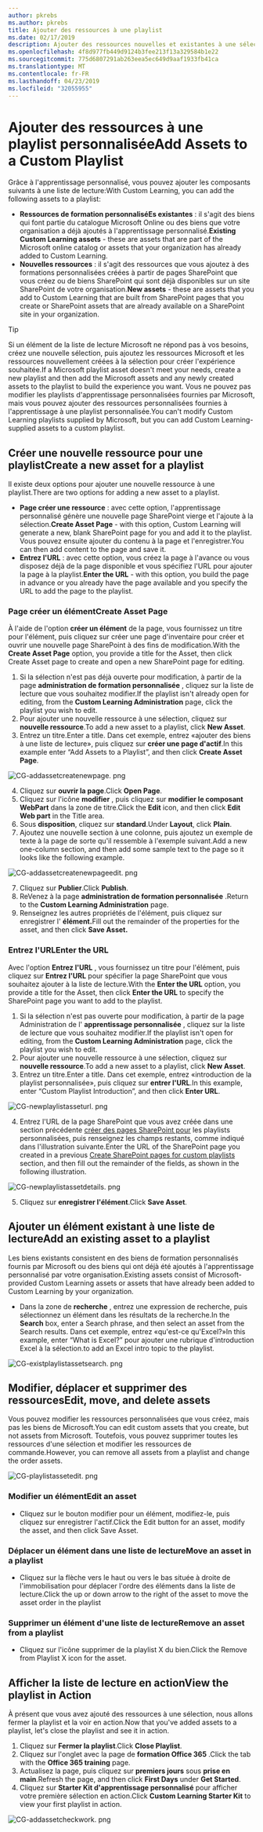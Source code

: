 ```yaml
---
author: pkrebs
ms.author: pkrebs
title: Ajouter des ressources à une playlist
ms.date: 02/17/2019
description: Ajouter des ressources nouvelles et existantes à une sélection d'apprentissage personnalisée
ms.openlocfilehash: 4f8d977fb449d9124b3fee213f13a329584b1e22
ms.sourcegitcommit: 775d6807291ab263eea5ec649d9aaf1933fb41ca
ms.translationtype: MT
ms.contentlocale: fr-FR
ms.lasthandoff: 04/23/2019
ms.locfileid: "32055955"
---
```

# <a name="add-assets-to-a-custom-playlist"></a><span data-ttu-id="4b66e-103">Ajouter des ressources à une playlist personnalisée</span><span class="sxs-lookup"><span data-stu-id="4b66e-103">Add Assets to a Custom Playlist</span></span>

<span data-ttu-id="4b66e-104">Grâce à l'apprentissage personnalisé, vous pouvez ajouter les composants suivants à une liste de lecture:</span><span class="sxs-lookup"><span data-stu-id="4b66e-104">With Custom Learning, you can add the following assets to a playlist:</span></span>

- <span data-ttu-id="4b66e-105">**Ressources de formation personnaliséEs existantes** : il s'agit des biens qui font partie du catalogue Microsoft Online ou des biens que votre organisation a déjà ajoutés à l'apprentissage personnalisé.</span><span class="sxs-lookup"><span data-stu-id="4b66e-105">**Existing Custom Learning assets** - these are assets that are part of the Microsoft online catalog or assets that your organization has already added to Custom Learning.</span></span>
- <span data-ttu-id="4b66e-106">**Nouvelles ressources** : il s'agit des ressources que vous ajoutez à des formations personnalisées créées à partir de pages SharePoint que vous créez ou de biens SharePoint qui sont déjà disponibles sur un site SharePoint de votre organisation.</span><span class="sxs-lookup"><span data-stu-id="4b66e-106">**New assets** - these are assets that you add to Custom Learning that are built from SharePoint pages that you create or SharePoint assets that are already available on a SharePoint site in your organization.</span></span> 

> [!TIP]
> <span data-ttu-id="4b66e-107">Si un élément de la liste de lecture Microsoft ne répond pas à vos besoins, créez une nouvelle sélection, puis ajoutez les ressources Microsoft et les ressources nouvellement créées à la sélection pour créer l'expérience souhaitée.</span><span class="sxs-lookup"><span data-stu-id="4b66e-107">If a Microsoft playlist asset doesn't meet your needs, create a new playlist and then add the Microsoft assets and any newly created assets to the playlist to build the experience you want.</span></span> <span data-ttu-id="4b66e-108">Vous ne pouvez pas modifier les playlists d'apprentissage personnalisées fournies par Microsoft, mais vous pouvez ajouter des ressources personnalisées fournies à l'apprentissage à une playlist personnalisée.</span><span class="sxs-lookup"><span data-stu-id="4b66e-108">You can't modify Custom Learning playlists supplied by Microsoft, but you can add Custom Learning-supplied assets to a custom playlist.</span></span>   

## <a name="create-a-new-asset-for-a-playlist"></a><span data-ttu-id="4b66e-109">Créer une nouvelle ressource pour une playlist</span><span class="sxs-lookup"><span data-stu-id="4b66e-109">Create a new asset for a playlist</span></span>

<span data-ttu-id="4b66e-110">Il existe deux options pour ajouter une nouvelle ressource à une playlist.</span><span class="sxs-lookup"><span data-stu-id="4b66e-110">There are two options for adding a new asset to a playlist.</span></span>

- <span data-ttu-id="4b66e-111">**Page créer une ressource** : avec cette option, l'apprentissage personnalisé génère une nouvelle page SharePoint vierge et l'ajoute à la sélection.</span><span class="sxs-lookup"><span data-stu-id="4b66e-111">**Create Asset Page** - with this option, Custom Learning will generate a new,  blank SharePoint page for you and add it to the playlist.</span></span> <span data-ttu-id="4b66e-112">Vous pouvez ensuite ajouter du contenu à la page et l'enregistrer.</span><span class="sxs-lookup"><span data-stu-id="4b66e-112">You can then add content to the page and save it.</span></span>  
- <span data-ttu-id="4b66e-113">**Entrez l'URL** : avec cette option, vous créez la page à l'avance ou vous disposez déjà de la page disponible et vous spécifiez l'URL pour ajouter la page à la playlist.</span><span class="sxs-lookup"><span data-stu-id="4b66e-113">**Enter the URL** - with this option, you build the page in advance or you already have the page available and you specify the URL to add the page to the playlist.</span></span>

### <a name="create-asset-page"></a><span data-ttu-id="4b66e-114">Page créer un élément</span><span class="sxs-lookup"><span data-stu-id="4b66e-114">Create Asset Page</span></span> 
<span data-ttu-id="4b66e-115">À l'aide de l'option **créer un élément** de la page, vous fournissez un titre pour l'élément, puis cliquez sur créer une page d'inventaire pour créer et ouvrir une nouvelle page SharePoint à des fins de modification.</span><span class="sxs-lookup"><span data-stu-id="4b66e-115">With the **Create Asset Page** option, you provide a title for the Asset, then click Create Asset page to create and open a new SharePoint page for editing.</span></span> 

1.  <span data-ttu-id="4b66e-116">Si la sélection n'est pas déjà ouverte pour modification, à partir de la page **administration de formation personnalisée** , cliquez sur la liste de lecture que vous souhaitez modifier.</span><span class="sxs-lookup"><span data-stu-id="4b66e-116">If the playlist isn't already open for editing, from the **Custom Learning Administration** page, click the playlist you wish to edit.</span></span> 
2. <span data-ttu-id="4b66e-117">Pour ajouter une nouvelle ressource à une sélection, cliquez sur **nouvelle ressource**.</span><span class="sxs-lookup"><span data-stu-id="4b66e-117">To add a new asset to a playlist, click **New Asset**.</span></span> 
3. <span data-ttu-id="4b66e-118">Entrez un titre.</span><span class="sxs-lookup"><span data-stu-id="4b66e-118">Enter a title.</span></span> <span data-ttu-id="4b66e-119">Dans cet exemple, entrez «ajouter des biens à une liste de lecture», puis cliquez sur **créer une page d'actif**.</span><span class="sxs-lookup"><span data-stu-id="4b66e-119">In this example enter “Add Assets to a Playlist”, and then click **Create Asset Page**.</span></span>

![CG-addassetcreatenewpage. png](media/cg-addassetcreatenewpage.png)

4. <span data-ttu-id="4b66e-121">Cliquez sur **ouvrir la page**.</span><span class="sxs-lookup"><span data-stu-id="4b66e-121">Click **Open Page**.</span></span>
5. <span data-ttu-id="4b66e-122">Cliquez sur l'icône **modifier** , puis cliquez sur **modifier le composant WebPart** dans la zone de titre.</span><span class="sxs-lookup"><span data-stu-id="4b66e-122">Click the **Edit** icon, and then click **Edit Web part** in the Title area.</span></span>
6. <span data-ttu-id="4b66e-123">Sous **disposition**, cliquez sur **standard**.</span><span class="sxs-lookup"><span data-stu-id="4b66e-123">Under **Layout**, click **Plain**.</span></span> 
7. <span data-ttu-id="4b66e-124">Ajoutez une nouvelle section à une colonne, puis ajoutez un exemple de texte à la page de sorte qu'il ressemble à l'exemple suivant.</span><span class="sxs-lookup"><span data-stu-id="4b66e-124">Add a new one-column section, and then add some sample text to the page so it looks like the following example.</span></span> 

![CG-addassetcreatenewpageedit. png](media/cg-addassetcreatenewpageedit.png)

7. <span data-ttu-id="4b66e-126">Cliquez sur **Publier**.</span><span class="sxs-lookup"><span data-stu-id="4b66e-126">Click **Publish**.</span></span>
8. <span data-ttu-id="4b66e-127">ReVenez à la page **administration de formation personnalisée** .</span><span class="sxs-lookup"><span data-stu-id="4b66e-127">Return to the **Custom Learning Administration** page.</span></span> 
9. <span data-ttu-id="4b66e-128">Renseignez les autres propriétés de l'élément, puis cliquez sur enregistrer l' **élément.**</span><span class="sxs-lookup"><span data-stu-id="4b66e-128">Fill out the remainder of the properties for the asset, and then click **Save Asset.**</span></span>

### <a name="enter-the-url"></a><span data-ttu-id="4b66e-129">Entrez l'URL</span><span class="sxs-lookup"><span data-stu-id="4b66e-129">Enter the URL</span></span>
<span data-ttu-id="4b66e-130">Avec l'option **Entrez l'URL** , vous fournissez un titre pour l'élément, puis cliquez sur **Entrez l'URL** pour spécifier la page SharePoint que vous souhaitez ajouter à la liste de lecture.</span><span class="sxs-lookup"><span data-stu-id="4b66e-130">With the **Enter the URL** option, you provide a title for the Asset, then click **Enter the URL** to specify the SharePoint page you want to add to the playlist.</span></span> 

1.  <span data-ttu-id="4b66e-131">Si la sélection n'est pas ouverte pour modification, à partir de la page Administration de l' **apprentissage personnalisée** , cliquez sur la liste de lecture que vous souhaitez modifier.</span><span class="sxs-lookup"><span data-stu-id="4b66e-131">If the playlist isn't open for editing, from the **Custom Learning Administration** page, click the playlist you wish to edit.</span></span> 
2. <span data-ttu-id="4b66e-132">Pour ajouter une nouvelle ressource à une sélection, cliquez sur **nouvelle ressource**.</span><span class="sxs-lookup"><span data-stu-id="4b66e-132">To add a new asset to a playlist, click **New Asset**.</span></span> 
3. <span data-ttu-id="4b66e-133">Entrez un titre.</span><span class="sxs-lookup"><span data-stu-id="4b66e-133">Enter a title.</span></span> <span data-ttu-id="4b66e-134">Dans cet exemple, entrez «introduction de la playlist personnalisée», puis cliquez sur **entrer l'URL**.</span><span class="sxs-lookup"><span data-stu-id="4b66e-134">In this example, enter “Custom Playlist Introduction”, and then click **Enter URL**.</span></span> 

![CG-newplaylistasseturl. png](media/cg-newplaylistasseturl.png)

4. <span data-ttu-id="4b66e-136">Entrez l'URL de la page SharePoint que vous avez créée dans une section précédente [créer des pages SharePoint pour](custom_createnewpage.md) les playlists personnalisées, puis renseignez les champs restants, comme indiqué dans l'illustration suivante.</span><span class="sxs-lookup"><span data-stu-id="4b66e-136">Enter the URL of the SharePoint page you created in a previous [Create SharePoint pages for custom playlists ](custom_createnewpage.md) section, and then fill out the remainder of the fields, as shown in the following illustration.</span></span>

![CG-newplaylistassetdetails. png](media/cg-newplaylistassetdetails.png)

5. <span data-ttu-id="4b66e-138">Cliquez sur **enregistrer l'élément**.</span><span class="sxs-lookup"><span data-stu-id="4b66e-138">Click **Save Asset**.</span></span> 

## <a name="add-an-existing-asset-to-a-playlist"></a><span data-ttu-id="4b66e-139">Ajouter un élément existant à une liste de lecture</span><span class="sxs-lookup"><span data-stu-id="4b66e-139">Add an existing asset to a playlist</span></span>

<span data-ttu-id="4b66e-140">Les biens existants consistent en des biens de formation personnalisés fournis par Microsoft ou des biens qui ont déjà été ajoutés à l'apprentissage personnalisé par votre organisation.</span><span class="sxs-lookup"><span data-stu-id="4b66e-140">Existing assets consist of Microsoft-provided Custom Learning assets or assets that have already been added to Custom Learning by your organization.</span></span> 

- <span data-ttu-id="4b66e-141">Dans la zone de **recherche** , entrez une expression de recherche, puis sélectionnez un élément dans les résultats de la recherche.</span><span class="sxs-lookup"><span data-stu-id="4b66e-141">In the **Search** box, enter a Search phrase, and then select an asset from the Search results.</span></span> <span data-ttu-id="4b66e-142">Dans cet exemple, entrez «qu'est-ce qu'Excel?»</span><span class="sxs-lookup"><span data-stu-id="4b66e-142">In this example, enter “What is Excel?”</span></span> <span data-ttu-id="4b66e-143">pour ajouter une rubrique d'introduction Excel à la sélection.</span><span class="sxs-lookup"><span data-stu-id="4b66e-143">to add an Excel intro topic to the playlist.</span></span>

![CG-existplaylistassetsearch. png](media/cg-existplaylistassetsearch.png)

## <a name="edit-move-and-delete-assets"></a><span data-ttu-id="4b66e-145">Modifier, déplacer et supprimer des ressources</span><span class="sxs-lookup"><span data-stu-id="4b66e-145">Edit, move, and delete assets</span></span>
<span data-ttu-id="4b66e-146">Vous pouvez modifier les ressources personnalisées que vous créez, mais pas les biens de Microsoft.</span><span class="sxs-lookup"><span data-stu-id="4b66e-146">You can edit custom assets that you create, but not assets from Microsoft.</span></span> <span data-ttu-id="4b66e-147">Toutefois, vous pouvez supprimer toutes les ressources d'une sélection et modifier les ressources de commande.</span><span class="sxs-lookup"><span data-stu-id="4b66e-147">However, you can remove all assets from a playlist and change the order assets.</span></span> 

![CG-playlistassetedit. png](media/cg-playlistassetedit.png)

### <a name="edit-an-asset"></a><span data-ttu-id="4b66e-149">Modifier un élément</span><span class="sxs-lookup"><span data-stu-id="4b66e-149">Edit an asset</span></span>
- <span data-ttu-id="4b66e-150">Cliquez sur le bouton modifier pour un élément, modifiez-le, puis cliquez sur enregistrer l'actif.</span><span class="sxs-lookup"><span data-stu-id="4b66e-150">Click the Edit button for an asset, modify the asset, and then click Save Asset.</span></span> 

### <a name="move-an-asset-in-a-playlist"></a><span data-ttu-id="4b66e-151">Déplacer un élément dans une liste de lecture</span><span class="sxs-lookup"><span data-stu-id="4b66e-151">Move an asset in a playlist</span></span>
- <span data-ttu-id="4b66e-152">Cliquez sur la flèche vers le haut ou vers le bas située à droite de l'immobilisation pour déplacer l'ordre des éléments dans la liste de lecture.</span><span class="sxs-lookup"><span data-stu-id="4b66e-152">Click the up or down arrow to the right of the asset to move the asset order in the playlist</span></span>

### <a name="remove-an-asset-from-a-playlist"></a><span data-ttu-id="4b66e-153">Supprimer un élément d'une liste de lecture</span><span class="sxs-lookup"><span data-stu-id="4b66e-153">Remove an asset from a playlist</span></span>
- <span data-ttu-id="4b66e-154">Cliquez sur l'icône supprimer de la playlist X du bien.</span><span class="sxs-lookup"><span data-stu-id="4b66e-154">Click the Remove from Playlist X icon for the asset.</span></span> 

## <a name="view-the-playlist-in-action"></a><span data-ttu-id="4b66e-155">Afficher la liste de lecture en action</span><span class="sxs-lookup"><span data-stu-id="4b66e-155">View the playlist in Action</span></span>
<span data-ttu-id="4b66e-156">À présent que vous avez ajouté des ressources à une sélection, nous allons fermer la playlist et la voir en action.</span><span class="sxs-lookup"><span data-stu-id="4b66e-156">Now that you've added assets to a playlist, let's close the playlist and see it in action.</span></span> 

1. <span data-ttu-id="4b66e-157">Cliquez sur **Fermer la playlist**.</span><span class="sxs-lookup"><span data-stu-id="4b66e-157">Click **Close Playlist**.</span></span>
2. <span data-ttu-id="4b66e-158">Cliquez sur l'onglet avec la page de **formation Office 365** .</span><span class="sxs-lookup"><span data-stu-id="4b66e-158">Click the tab with the **Office 365 training** page.</span></span>
3. <span data-ttu-id="4b66e-159">Actualisez la page, puis cliquez sur **premiers jours** sous **prise en main**.</span><span class="sxs-lookup"><span data-stu-id="4b66e-159">Refresh the page, and then click **First Days** under **Get Started**.</span></span>
4. <span data-ttu-id="4b66e-160">Cliquez sur **Starter Kit d'apprentissage personnalisé** pour afficher votre première sélection en action.</span><span class="sxs-lookup"><span data-stu-id="4b66e-160">Click **Custom Learning Starter Kit** to view your first playlist in action.</span></span> 

![CG-addassetcheckwork. png](media/cg-addassetcheckwork.png)